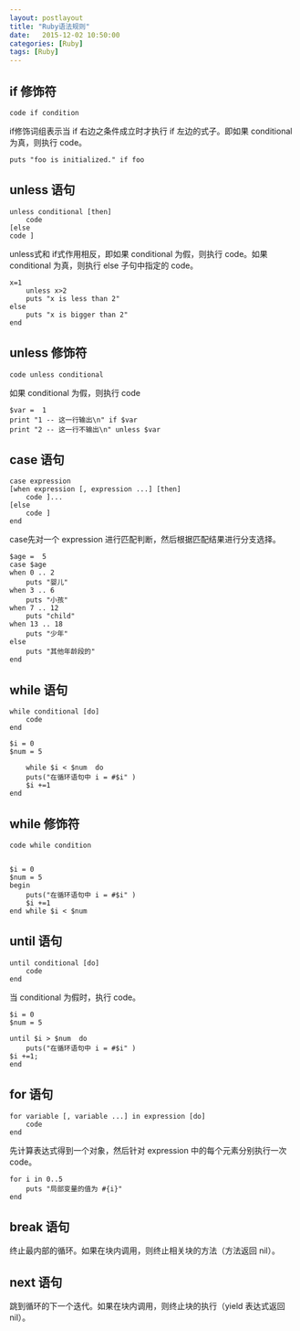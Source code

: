 ```yaml
---
layout: postlayout
title: "Ruby语法规则"
date:   2015-12-02 10:50:00 
categories: [Ruby]
tags: [Ruby]
---
```


## if 修饰符  

	code if condition 

if修饰词组表示当 if 右边之条件成立时才执行 if 左边的式子。即如果 conditional 为真，则执行 code。 <br />

	puts "foo is initialized." if foo 


## unless 语句

	unless conditional [then] 
		code 
	[else 
	code ] 

unless式和 if式作用相反，即如果 conditional 为假，则执行 code。如果 conditional 为真，则执行 else 子句中指定的 code。 <br />

	x=1 
		unless x>2 
		puts "x is less than 2" 
	else 
		puts "x is bigger than 2" 
	end 


## unless 修饰符 <br />

	code unless conditional 

如果 conditional 为假，则执行 code <br />

	$var =  1 
	print "1 -- 这一行输出\n" if $var 
	print "2 -- 这一行不输出\n" unless $var 


## case 语句

	case expression 
	[when expression [, expression ...] [then] 
		code ]... 
	[else 
		code ] 
	end 

case先对一个 expression 进行匹配判断，然后根据匹配结果进行分支选择。 <br />


	$age =  5
	case $age 
	when 0 .. 2 
		puts "婴儿" 
	when 3 .. 6 
		puts "小孩" 
	when 7 .. 12 
		puts "child" 
	when 13 .. 18 
		puts "少年" 
	else 
		puts "其他年龄段的" 
	end 

## while 语句

	while conditional [do] 
		code
	end

	$i = 0
	$num = 5

		while $i < $num  do
		puts("在循环语句中 i = #$i" )
		$i +=1
	end

## while 修饰符

	code while condition

	
	$i = 0
	$num = 5
	begin
		puts("在循环语句中 i = #$i" )
		$i +=1
	end while $i < $num


## until 语句
	
	until conditional [do]
		code
	end

当 conditional 为假时，执行 code。
	
	$i = 0
	$num = 5
	
	until $i > $num  do
		puts("在循环语句中 i = #$i" )
	$i +=1;
	end

## for 语句

	for variable [, variable ...] in expression [do]
		code
	end
	
先计算表达式得到一个对象，然后针对 expression 中的每个元素分别执行一次 code。

	for i in 0..5
		puts "局部变量的值为 #{i}"
	end
	
## break 语句
终止最内部的循环。如果在块内调用，则终止相关块的方法（方法返回 nil）。

## next 语句
跳到循环的下一个迭代。如果在块内调用，则终止块的执行（yield 表达式返回 nil）。
